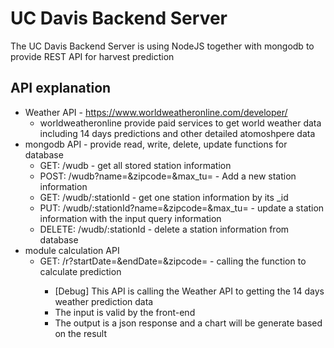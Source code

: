 UC Davis Backend Server
============================
The UC Davis Backend Server is using NodeJS together with mongodb to provide REST API for harvest prediction

API explanation
----------------------------
* Weather API - https://www.worldweatheronline.com/developer/
  * worldweatheronline provide paid services to get world weather data including 14 days predictions and other detailed atomoshpere data
* mongodb API - provide read, write, delete, update functions for database
  * GET: <url>/wudb - get all stored station information
  * POST: <url>/wudb?name=&zipcode=&max_tu= - Add a new station information
  * GET: <url>/wudb/:stationId - get one station information by its _id
  * PUT: <url>/wudb/:stationId?name=&zipcode=&max_tu= - update a station information with the input query information
  * DELETE: <url>/wudb/:stationId - delete a station information from database
* module calculation API
  * GET: <url>/r?startDate=&endDate=&zipcode= - calling the function to calculate prediction
    * [Debug] This API is calling the Weather API to getting the 14 days weather prediction data
    * The input is valid by the front-end
    * The output is a json response and a chart will be generate based on the result
